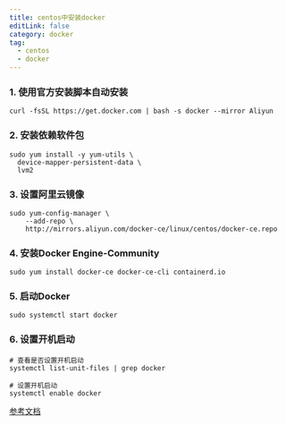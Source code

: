 ```yaml
---
title: centos中安装docker
editLink: false
category: docker
tag:
  - centos
  - docker
---
```


### 1. 使用官方安装脚本自动安装

``` shell
curl -fsSL https://get.docker.com | bash -s docker --mirror Aliyun
```

### 2. 安装依赖软件包
``` shell
sudo yum install -y yum-utils \
  device-mapper-persistent-data \
  lvm2
```

### 3. 设置阿里云镜像

``` shell
sudo yum-config-manager \
    --add-repo \
    http://mirrors.aliyun.com/docker-ce/linux/centos/docker-ce.repo
```

### 4. 安装Docker Engine-Community

``` shell
sudo yum install docker-ce docker-ce-cli containerd.io
```

### 5. 启动Docker

``` shell
sudo systemctl start docker
```
### 6. 设置开机启动
``` shell
# 查看是否设置开机启动
systemctl list-unit-files | grep docker

# 设置开机启动
systemctl enable docker
```

[参考文档](https://www.runoob.com/docker/centos-docker-install.html)
